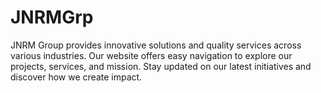 # JNRMGrp
JNRM Group provides innovative solutions and quality services across various industries. Our website offers easy navigation to explore our projects, services, and mission. Stay updated on our latest initiatives and discover how we create impact.
